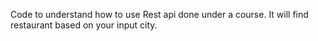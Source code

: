 Code to understand how to use Rest api done under a course.
It will find restaurant based on your input city.